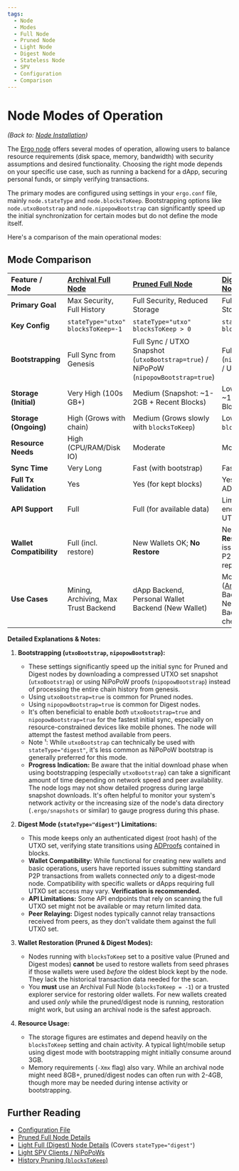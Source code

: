```yaml
---
tags:
  - Node
  - Modes
  - Full Node
  - Pruned Node
  - Light Node
  - Digest Node
  - Stateless Node
  - SPV
  - Configuration
  - Comparison
---
```


# Node Modes of Operation

*(Back to: [Node Installation](install.md))*

The [Ergo node](install.md) offers several modes of operation, allowing users to balance resource requirements (disk space, memory, bandwidth) with security assumptions and desired functionality. Choosing the right mode depends on your specific use case, such as running a backend for a dApp, securing personal funds, or simply verifying transactions.

The primary modes are configured using settings in your `ergo.conf` file, mainly `node.stateType` and `node.blocksToKeep`. Bootstrapping options like `node.utxoBootstrap` and `node.nipopowBootstrap` can significantly speed up the initial synchronization for certain modes but do not define the mode itself.

Here's a comparison of the main operational modes:

## Mode Comparison

| Feature / Mode        | [Archival Full Node](modes/archival-node.md) | [Pruned Full Node](modes/pruned-full-node.md) | [Digest (Stateless) Node](modes/light-full-node.md)¹ | [Light SPV Client](modes/light-spv-node.md) |
| :-------------------- | :------------------------------------------- | :-------------------------------------------- | :-------------------------------------------------- | :------------------------------------------ |
| **Primary Goal**      | Max Security, Full History                   | Full Security, Reduced Storage                | Full Security, Minimal Storage                      | Tx Verification, Minimal Resources          |
| **Key Config**        | `stateType="utxo"`<br>`blocksToKeep=-1`      | `stateType="utxo"`<br>`blocksToKeep > 0`      | `stateType="digest"`<br>`blocksToKeep > 0`         | N/A (Client Software)                       |
| **Bootstrapping**     | Full Sync from Genesis | Full Sync / UTXO Snapshot (`utxoBootstrap=true`) / NiPoPoW (`nipopowBootstrap=true`) | Full Sync / NiPoPoW (`nipopowBootstrap=true`) / UTXO Snapshot¹ | NiPoPoW Sync |
| **Storage (Initial)** | Very High (100s GB+) | Medium (Snapshot: ~1-2GB + Recent Blocks) | Low (Headers + State: ~1-3GB + Recent Blocks) | Very Low (MBs) |
| **Storage (Ongoing)** | High (Grows with chain) | Medium (Grows slowly with `blocksToKeep`) | Low (Grows slowly with `blocksToKeep`) | Very Low |
| **Resource Needs**    | High (CPU/RAM/Disk IO) | Moderate | Moderate-Low | Very Low |
| **Sync Time**         | Very Long          | Fast (with bootstrap) | Fast (with bootstrap) | Very Fast |
| **Full Tx Validation**| Yes                | Yes (for kept blocks) | Yes (for kept blocks, via ADProofs) | No (Header validation only) |
| **API Support**       | Full               | Full (for available data) | Limited (May lack endpoints requiring full UTXO set) | N/A (Relies on Full Node API) |
| **Wallet Compatibility**| Full (incl. restore) | New Wallets OK; **No Restore** | New Wallets OK; **No Restore**; Potential issues with standard P2P tx submission reported² | Verification only; Relies on Full Node for tx submission/balance |
| **Use Cases**         | Mining, Archiving, Max Trust Backend | dApp Backend, Personal Wallet Backend (New Wallet) | Mobile Node Backend ([Android Guide](install/node-android.md)), dApp Backend (Specific Needs), Personal Wallet Backend (New Wallet, check compatibility) | Light Wallets, Quick Verification Tools |

**Detailed Explanations & Notes:**

1.  **Bootstrapping (`utxoBootstrap`, `nipopowBootstrap`):**
    *   These settings significantly speed up the initial sync for Pruned and Digest nodes by downloading a compressed UTXO set snapshot (`utxoBootstrap`) or using NiPoPoW proofs (`nipopowBootstrap`) instead of processing the entire chain history from genesis.
    *   Using `utxoBootstrap=true` is common for Pruned nodes.
    *   Using `nipopowBootstrap=true` is common for Digest nodes.
    *   It's often beneficial to enable *both* `utxoBootstrap=true` and `nipopowBootstrap=true` for the fastest initial sync, especially on resource-constrained devices like mobile phones. The node will attempt the fastest method available from peers.
    *   Note ¹: While `utxoBootstrap` can technically be used with `stateType="digest"`, it's less common as NiPoPoW bootstrap is generally preferred for this mode.
    *   **Progress Indication:** Be aware that the initial download phase when using bootstrapping (especially `utxoBootstrap`) can take a significant amount of time depending on network speed and peer availability. The node logs may not show detailed progress during large snapshot downloads. It's often helpful to monitor your system's network activity or the increasing size of the node's data directory (`.ergo/snapshots` or similar) to gauge progress during this phase.

2.  **Digest Mode (`stateType="digest"`) Limitations:**
    *   This mode keeps only an authenticated digest (root hash) of the UTXO set, verifying state transitions using [ADProofs](block-adproofs.md) contained in blocks.
    *   **Wallet Compatibility:** While functional for creating new wallets and basic operations, users have reported issues submitting standard P2P transactions from wallets connected *only* to a digest-mode node. Compatibility with specific wallets or dApps requiring full UTXO set access may vary. **Verification is recommended.**
    *   **API Limitations:** Some API endpoints that rely on scanning the full UTXO set might not be available or may return limited data.
    *   **Peer Relaying:** Digest nodes typically cannot relay transactions received from peers, as they don't validate them against the full UTXO set.

3.  **Wallet Restoration (Pruned & Digest Modes):**
    *   Nodes running with `blocksToKeep` set to a positive value (Pruned and Digest modes) **cannot** be used to restore wallets from seed phrases if those wallets were used *before* the oldest block kept by the node. They lack the historical transaction data needed for the scan.
    *   You **must** use an Archival Full Node (`blocksToKeep = -1`) or a trusted explorer service for restoring older wallets. For new wallets created and used *only* while the pruned/digest node is running, restoration might work, but using an archival node is the safest approach.

4.  **Resource Usage:**
    *   The storage figures are estimates and depend heavily on the `blocksToKeep` setting and chain activity. A typical light/mobile setup using digest mode with bootstrapping might initially consume around 3GB.
    *   Memory requirements (`-Xmx` flag) also vary. While an archival node might need 8GB+, pruned/digest nodes can often run with 2-4GB, though more may be needed during intense activity or bootstrapping.

## Further Reading

- [Configuration File](conf.md)
- [Pruned Full Node Details](pruned-full-node.md)
- [Light Full (Digest) Node Details](light-full-node.md) (Covers `stateType="digest"`)
- [Light SPV Clients / NiPoPoWs](nipopow_nodes.md)
- [History Pruning (`blocksToKeep`)](history-pruning.md)
